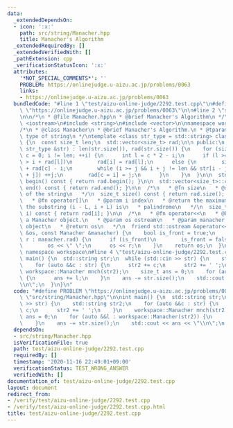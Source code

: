 ```yaml
---
data:
  _extendedDependsOn:
  - icon: ':x:'
    path: src/string/Manacher.hpp
    title: Manacher's Algorithm
  _extendedRequiredBy: []
  _extendedVerifiedWith: []
  _pathExtension: cpp
  _verificationStatusIcon: ':x:'
  attributes:
    '*NOT_SPECIAL_COMMENTS*': ''
    PROBLEM: https://onlinejudge.u-aizu.ac.jp/problems/0063
    links:
    - https://onlinejudge.u-aizu.ac.jp/problems/0063
  bundledCode: "#line 1 \"test/aizu-online-judge/2292.test.cpp\"\n#define PROBLEM\
    \ \"https://onlinejudge.u-aizu.ac.jp/problems/0063\"\n\n#line 2 \"src/string/Manacher.hpp\"\
    \n\n/*\n * @file Manacher.hpp\n * @brief Manacher's Algorithm\n */\n\n#include\
    \ <iostream>\n#include <string>\n#include <vector>\n\nnamespace workspace {\n\n\
    /*\n * @class Manacher\n * @brief Manacher's Algorithm.\n * @tparam str_type the\
    \ type of string\n */\ntemplate <class str_type = std::string> class Manacher\
    \ {\n  const size_t len;\n  std::vector<size_t> rad;\n\n public:\n  Manacher(const\
    \ str_type &str) : len(str.size()), rad(str.size()) {\n    for (size_t i = 0,\
    \ c = 0; i != len; ++i) {\n      int l = c * 2 - i;\n      if (l >= 0 && c + rad[c]\
    \ > i + rad[l])\n        rad[i] = rad[l];\n      else {\n        size_t j = c\
    \ + rad[c] - i;\n        while (i >= j && i + j != len && str[i - j] == str[i\
    \ + j]) ++j;\n        rad[c = i] = j;\n      }\n    }\n  }\n\n  std::vector<size_t>::const_iterator\
    \ begin() const { return rad.begin(); }\n\n  std::vector<size_t>::const_iterator\
    \ end() const { return rad.end(); }\n\n  /*\n   * @fn size\n   * @return length\
    \ of the string\n   */\n  size_t size() const { return rad.size(); }\n\n  /*\n\
    \   * @fn operator[]\n   * @param i index\n   * @return the maximum radius L s.t.\
    \ the substring (i - L, i + L) is\n   * palindrome\n   */\n  size_t operator[](size_t\
    \ i) const { return rad[i]; }\n\n  /*\n   * @fn operator<<\n   * @brief print\
    \ a Manacher object.\n   * @param os ostream\n   * @param manacher a Manacher\
    \ object\n   * @return os\n   */\n  friend std::ostream &operator<<(std::ostream\
    \ &os, const Manacher &manacher) {\n    bool is_front = true;\n    for (size_t\
    \ r : manacher.rad) {\n      if (is_front)\n        is_front = false;\n      else\n\
    \        os << \" \";\n      os << r;\n    }\n    return os;\n  }\n};\n\n}  //\
    \ namespace workspace\n#line 4 \"test/aizu-online-judge/2292.test.cpp\"\n\nint\
    \ main() {\n  std::string str;\n  while (std::cin >> str) {\n    std::string str2;\n\
    \    for (auto &&c : str) {\n      str2 += c;\n      str2 += ' ';\n    }\n   \
    \ workspace::Manacher mnch(str2);\n    size_t ans = 0;\n    for (auto &&l : workspace::Manacher(str2))\
    \ {\n      ans += l;\n    }\n    ans -= str.size();\n    std::cout << ans << \"\
    \\n\";\n  }\n}\n"
  code: "#define PROBLEM \"https://onlinejudge.u-aizu.ac.jp/problems/0063\"\n\n#include\
    \ \"src/string/Manacher.hpp\"\n\nint main() {\n  std::string str;\n  while (std::cin\
    \ >> str) {\n    std::string str2;\n    for (auto &&c : str) {\n      str2 +=\
    \ c;\n      str2 += ' ';\n    }\n    workspace::Manacher mnch(str2);\n    size_t\
    \ ans = 0;\n    for (auto &&l : workspace::Manacher(str2)) {\n      ans += l;\n\
    \    }\n    ans -= str.size();\n    std::cout << ans << \"\\n\";\n  }\n}\n"
  dependsOn:
  - src/string/Manacher.hpp
  isVerificationFile: true
  path: test/aizu-online-judge/2292.test.cpp
  requiredBy: []
  timestamp: '2020-11-16 22:49:01+09:00'
  verificationStatus: TEST_WRONG_ANSWER
  verifiedWith: []
documentation_of: test/aizu-online-judge/2292.test.cpp
layout: document
redirect_from:
- /verify/test/aizu-online-judge/2292.test.cpp
- /verify/test/aizu-online-judge/2292.test.cpp.html
title: test/aizu-online-judge/2292.test.cpp
---
```


